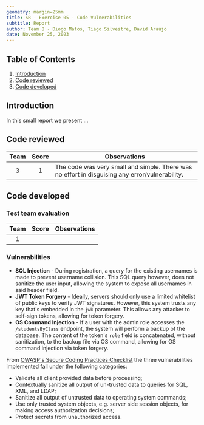 ```yaml
---
geometry: margin=25mm
title: SR - Exercise 05 - Code Vulnerabilities
subtitle: Report
author: Team 8 - Diogo Matos, Tiago Silvestre, David Araújo
date: November 25, 2023
---
```


## Table of Contents

1. [Introduction](#introduction)
2. [Code reviewed](#code-reviewed)
3. [Code developed](#code-developed)

## Introduction

In this small report we present ...

## Code reviewed

| Team | Score | Observations |
| :-: | :-: | - |
| 3 | 1 | The code was very small and simple. There was no effort in disguising any error/vulnerability. |

## Code developed

### Test team evaluation

| Team | Score | Observations |
| :-: | :-: | - |
| 1 | | |

### Vulnerabilities

- **SQL Injection** - During registration, a query for the existing usernames is made to prevent username collision. This SQL query however, does not sanitize the user input, allowing the system to expose all usernames in said header field.
- **JWT Token Forgery** - Ideally, servers should only use a limited whitelist of public keys to verify JWT signatures. However, this system trusts any key that's embedded in the `jwk` parameter. This allows any attacker to self-sign tokens, allowing for token forgery.
- **OS Command Injection** - If a user with the admin role accesses the `/studentsByClass` endpoint, the system will perform a backup of the database. The content of the token's `role` field is concatenated, without sanitization, to the backup file via OS command, allowing for OS command injection via token forgery.

From [OWASP's Secure Coding Practices Checklist](https://owasp.org/www-project-secure-coding-practices-quick-reference-guide/stable-en/02-checklist/05-checklist) the three vulnerabilities implemented fall under the following categories:

- Validate all client provided data before processing;
- Contextually sanitize all output of un-trusted data to queries for SQL, XML, and LDAP;
- Sanitize all output of untrusted data to operating system commands;
- Use only trusted system objects, e.g. server side session objects, for making access authorization decisions;
- Protect secrets from unauthorized access.